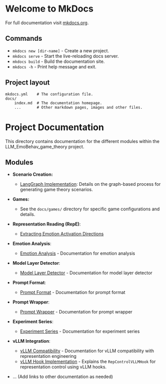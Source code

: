 # Welcome to MkDocs

For full documentation visit [mkdocs.org](https://www.mkdocs.org).

## Commands

* `mkdocs new [dir-name]` - Create a new project.
* `mkdocs serve` - Start the live-reloading docs server.
* `mkdocs build` - Build the documentation site.
* `mkdocs -h` - Print help message and exit.

## Project layout

    mkdocs.yml    # The configuration file.
    docs/
        index.md  # The documentation homepage.
        ...       # Other markdown pages, images and other files.

# Project Documentation

This directory contains documentation for the different modules within the LLM_EmoBehav_game_theory project.

## Modules

*   **Scenario Creation:**
    *   [LangGraph Implementation](./code_readme/data_creation/scenario_creation/langgraph_creation/README.md): Details on the graph-based process for generating game theory scenarios.
*   **Games:**
    *   See the `docs/games/` directory for specific game configurations and details.

*   **Representation Reading (RepE)**: 
    *   [Extracting Emotion Activation Directions](./code_readme/neuro_manipulation/repe/README.md)

*   **Emotion Analysis**:
    *   [Emotion Analysis](./reference/emotion_analysis.md) - Documentation for emotion analysis

*   **Model Layer Detector**:
    *   [Model Layer Detector](./reference/model_layer_detector.md) - Documentation for model layer detector

*   **Prompt Format**:
    *   [Prompt Format](./reference/prompt_format.md) - Documentation for prompt format

*   **Prompt Wrapper**:
    *   [Prompt Wrapper](./reference/prompt_wrapper.md) - Documentation for prompt wrapper

*   **Experiment Series**:
    *   [Experiment Series](./reference/experiment_series_README.md) - Documentation for experiment series



*   **vLLM Integration**:
    *   [vLLM Compatibility](./reference/vllm_compatibility.md) - Documentation for vLLM compatibility with representation engineering
    *   [vLLM Hook Implementation](./reference/vllm_hook_implementation.md) - Explains the `RepControlVLLMHook` for representation control using vLLM hooks.

*   ... (Add links to other documentation as needed)
